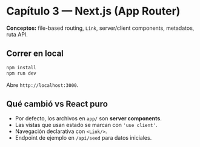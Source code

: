 # Capítulo 3 — Next.js (App Router)

**Conceptos:** file-based routing, `Link`, server/client components, metadatos, ruta API.

## Correr en local
```bash
npm install
npm run dev
```
Abre `http://localhost:3000`.

## Qué cambió vs React puro
- Por defecto, los archivos en `app/` son **server components**.
- Las vistas que usan estado se marcan con `'use client'`.
- Navegación declarativa con `<Link/>`.
- Endpoint de ejemplo en `/api/seed` para datos iniciales.
